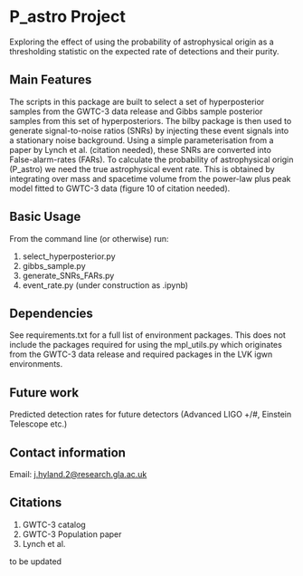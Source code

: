 # P_astro Project

Exploring the effect of using the probability of astrophysical origin as a thresholding statistic on the expected rate of detections and their purity.

## Main Features

The scripts in this package are built to select a set of hyperposterior samples from the GWTC-3 data release and Gibbs sample posterior samples from this set of hyperposteriors.
The bilby package is then used to generate signal-to-noise ratios (SNRs) by injecting these event signals into a stationary noise background.
Using a simple parameterisation from a paper by Lynch et al. (citation needed), these SNRs are converted into False-alarm-rates (FARs).
To calculate the probability of astrophysical origin (P_astro) we need the true astrophysical event rate.
This is obtained by integrating over mass and spacetime volume from the power-law plus peak model fitted to GWTC-3 data (figure 10 of citation needed).

## Basic Usage

From the command line (or otherwise) run:
1. select_hyperposterior.py
2. gibbs_sample.py
3. generate_SNRs_FARs.py
4. event_rate.py (under construction as .ipynb)

## Dependencies

See requirements.txt for a full list of environment packages.
This does not include the packages required for using the mpl_utils.py which originates from the GWTC-3 data release and required packages in the LVK igwn environments.

## Future work

Predicted detection rates for future detectors (Advanced LIGO +/#, Einstein Telescope etc.)

## Contact information

Email: j.hyland.2@research.gla.ac.uk

## Citations

1. GWTC-3 catalog
2. GWTC-3 Population paper
3. Lynch et al.

to be updated